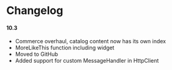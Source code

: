 # Changelog

#### 10.3

* Commerce overhaul, catalog content now has its own index
* MoreLikeThis function including widget
* Moved to GitHub
* Added support for custom MessageHandler in HttpClient
